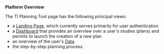 **Platform Overview**

The TI Planning Tool page has the following principal views:
* a [Landing Page](/docs/platform_introduction/overview.md), which currently serves primarily for user authentication
* a [Dashboard](/docs/platform_introduction/dashboard.md) that provides an overview over a user's studies (plans) and permits to launch the creation of a new plan
* an overview of the user's [Data](/docs/platform_introduction/data.md)
* the step-by-step planning process
